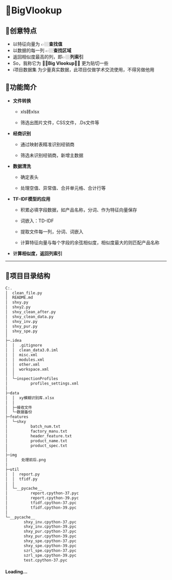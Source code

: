 # 👀BigVlookup





## 🐼创意特点

- 以特征向量为 👉🏼**查找值**
- 以数据的每一列 👉🏼**查找区域**
- 返回相似度最高的列，即👉🏼**列索引**
- So，我称它为 **🤜🏼Big Vlookup🤛🏼** 更为贴切一些
- ℹ️项目数据集 为少量真实数据，此项目仅做学术交流使用，不得另做他用

## 🐶功能简介

- **文件转换**

  - xls转xlsx

  - 筛选出图片文件，CSS文件，.Ds文件等

    

- **经商识别**

  - 通过映射表精准识别经销商

  - 筛选未识别经销商，新增主数据

    

- **数据清洗**

  - 确定表头

  - 处理空值、异常值、合并单元格、合计行等

    

- **TF-IDF模型的应用**

  - 积累必填字段数据，如产品名称，分词、作为特征向量保存

  - 词嵌入：TD-IDF

  - 提取文件每一列，分词、词嵌入

  - 计算特征向量与每个字段的余弦相似度，相似度最大的则匹配产品名称

    

- **计算相似度，返回列索引**

------

## 🦁项目目录结构

```bash
C:.
│  clean_file.py
│  README.md
│  shxy.py
│  shxy2.py
│  shxy_clean_after.py
│  shxy_clean_data.py
│  shxy_inv.py
│  shxy_pur.py
│  shxy_spe.py
│
├─.idea
│  │  .gitignore
│  │  clean_data3.0.iml
│  │  misc.xml
│  │  modules.xml
│  │  other.xml
│  │  workspace.xml
│  │
│  └─inspectionProfiles
│          profiles_settings.xml
│
├─data
│  │  xy模糊识别库.xlsx
│  │
│  ├─接收文件
│  └─数据备份
├─features
│  └─shxy
│          batch_num.txt
│          factory_manu.txt
│          header_feature.txt
│          product_name.txt
│          product_spec.txt
│
├─img
│      处理前后.png
│
├─util
│  │  report.py
│  │  tfidf.py
│  │
│  └─__pycache__
│          report.cpython-37.pyc
│          report.cpython-39.pyc
│          tfidf.cpython-37.pyc
│          tfidf.cpython-39.pyc
│
└─__pycache__
        shxy_inv.cpython-37.pyc
        shxy_inv.cpython-39.pyc
        shxy_pur.cpython-37.pyc
        shxy_pur.cpython-39.pyc
        shxy_spe.cpython-37.pyc
        shxy_spe.cpython-39.pyc
        szrl_spe.cpython-37.pyc
        szrl_spe.cpython-39.pyc
        test.cpython-37.pyc
```







#### Loading...